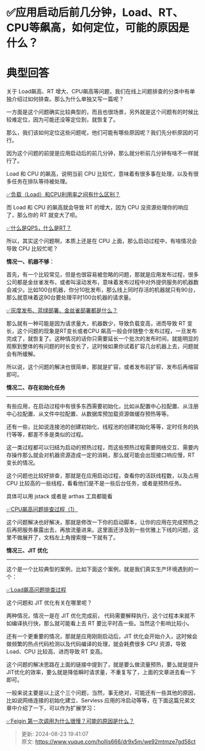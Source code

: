 # ✅应用启动后前几分钟，Load、RT、CPU等飙高，如何定位，可能的原因是什么？

# 典型回答


关于 Load飙高、RT 增大、CPU飙高等问题，我们在线上问题排查的分类中有单独介绍过如何排查。那么为什么单独又写一篇呢？



一方面是这个问题确实比较典型的，而且也很场景，另外就是这个问题有的时候比较难定位，因为可能还没等定位到，就恢复了。



那么，我们该如何定位这些问题呢，他们可能有哪些原因呢？我们先分析原因的可行。



因为这个问题的前提是应用启动后的前几分钟，那么就分析前几分钟有啥不一样就行了。



Load 和 CPU 的飙高，说明当前 CPU 比较忙，意味着有很多事在处理，以及有很多任务在排队等待被处理。



[✅负载（Load）和CPU利用率之间有什么区别？](https://www.yuque.com/hollis666/dr9x5m/do9dyvr0wdsw251o)



而 Load 和 CPU 的飙高就会导致 RT 的增大，因为 CPU 没资源处理你的响应了，那么你的 RT 就变大了呗。



[✅什么是QPS，什么是RT？](https://www.yuque.com/hollis666/dr9x5m/hr5913)



所以，其实这个问题啊，本质上还是在 CPU 上面，那么启动过程中，有啥情况会导致 CPU 比较忙呢？



**情况一、机器不够**：



首先，有一个比较常见，但是也很容易被忽略的问题，那就是应用发布过程，很多公司都是金丝雀发布，或者叫滚动发布，意味着发布过程中对外提供服务的机器数会减少。比如100台机器，你分10批发布，那么线上同时存活的机器就只有90台，那么就意味着这90台要处理平时100台机器的请求量。



[✅灰度发布、蓝绿部署、金丝雀部署都是什么？](https://www.yuque.com/hollis666/dr9x5m/onc7gmb0928xwhgp)



那么就有一种可能是因为请求量大，机器数少，导致负载变高，进而导致 RT 变长，这个问题的现象是RT变长或者CPU 飙高一般会伴随整个发布过程，一旦发布完成了，就恢复了。这种情况的话你只需要延长一个批次的发布时间，就能明显的观察到整体的有问题的时长变长了，这时候如果你试着扩容几台机器上去，问题就会有所缓解。



所以说，这个问题的解决也很简单，那就是扩容，或者发布前扩容，发布后再缩容即可。



**情况二、存在初始化任务**

****

有些应用，在启动过程中有很多东西需要初始化，比如从配置中心拉配置、从注册中心拉配置、从文件中拉配置、从数据库预加载资源做缓存预热等等。



还有一些，比如说连接池的创建初始化、线程池的创建初始化等等，定时任务的执行等等，都差不多是类似的过程。



这一类过程都可以归结为启动的预热过程，而这些预热过程需要网络交互、需要内存操作那么就会对机器资源造成一定的消耗，那么就可能会出现接口响应慢，RT 变长的情况。



这个问题也比较好排查，那就是在应用启动过程，查看你的活跃线程数，以及占用 CPU 比较高的一些线程，看看他们是不是一些后台任务，或者是预热任务。



具体可以用 jstack 或者是 arthas 工具都能看



[✅CPU飙高问题排查过程（1）](https://www.yuque.com/hollis666/dr9x5m/yp216u)



这个问题解决也好解决，那就是修改一下你的启动脚本，让你的应用在完成预热之后再把服务暴露出去，再放流量进来。这里面还涉及到一些优雅上下线的问题，这里不做展开了，文档左上角搜索搜一下就有了。



**情况三、JIT 优化**

****

这个是一个比较典型的案例，比如下面这个案例，就是我们真实生产环境遇到的一个：



[✅Load飙高问题排查过程](https://www.yuque.com/hollis666/dr9x5m/uq7bul)





这个问题和 JIT 优化有关在哪里呢？



两种情况，情况一是在 JIT 优化完成前， 代码需要解释执行，这个过程本来就不如编译执行快，那么就可能看上去 RT 要比平时高一些。当然这个影响比较小。



还有一个更重要的情况，那就是应用刚刚启动后，JIT 优化会开始介入，这时候会做频繁的热点代码检测以及代码编译的处理，就会耗费很多 CPU 资源，导致 Load、CPU 比较高、进而导致 RT 变高。



这个问题的解决思路在上面的链接中提到了，就是要么做流量预热，要么就是提升JIT优化的效率，要么就是降低瞬时请求量，不重复写了，上面的文章进去看一下即可。



一般来说主要是以上这个三个问题，当然，事无绝对，可能还有一些其他的原因，比如说网络连接的初始化建立、Servless 应用的冷启动等等，在下面这篇兄弟文章中介绍了一下，可以作为扩展学习：



[✅Feigin 第一次调用为什么很慢？可能的原因是什么？](https://www.yuque.com/hollis666/dr9x5m/xkif40ganq23kmyd)







> 更新: 2024-08-23 19:41:07  
> 原文: <https://www.yuque.com/hollis666/dr9x5m/we92mtmze7gd58ct>